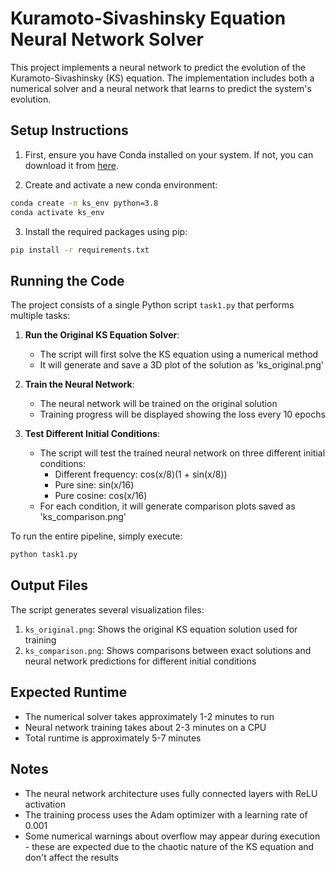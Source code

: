 # Kuramoto-Sivashinsky Equation Neural Network Solver

This project implements a neural network to predict the evolution of the Kuramoto-Sivashinsky (KS) equation. The implementation includes both a numerical solver and a neural network that learns to predict the system's evolution.

## Setup Instructions

1. First, ensure you have Conda installed on your system. If not, you can download it from [here](https://docs.conda.io/en/latest/miniconda.html).

2. Create and activate a new conda environment:
```bash
conda create -n ks_env python=3.8
conda activate ks_env
```

3. Install the required packages using pip:
```bash
pip install -r requirements.txt
```

## Running the Code

The project consists of a single Python script `task1.py` that performs multiple tasks:

1. **Run the Original KS Equation Solver**:
   - The script will first solve the KS equation using a numerical method
   - It will generate and save a 3D plot of the solution as 'ks_original.png'

2. **Train the Neural Network**:
   - The neural network will be trained on the original solution
   - Training progress will be displayed showing the loss every 10 epochs

3. **Test Different Initial Conditions**:
   - The script will test the trained neural network on three different initial conditions:
     - Different frequency: cos(x/8)(1 + sin(x/8))
     - Pure sine: sin(x/16)
     - Pure cosine: cos(x/16)
   - For each condition, it will generate comparison plots saved as 'ks_comparison.png'

To run the entire pipeline, simply execute:
```bash
python task1.py
```

## Output Files

The script generates several visualization files:

1. `ks_original.png`: Shows the original KS equation solution used for training
2. `ks_comparison.png`: Shows comparisons between exact solutions and neural network predictions for different initial conditions

## Expected Runtime

- The numerical solver takes approximately 1-2 minutes to run
- Neural network training takes about 2-3 minutes on a CPU
- Total runtime is approximately 5-7 minutes

## Notes

- The neural network architecture uses fully connected layers with ReLU activation
- The training process uses the Adam optimizer with a learning rate of 0.001
- Some numerical warnings about overflow may appear during execution - these are expected due to the chaotic nature of the KS equation and don't affect the results 